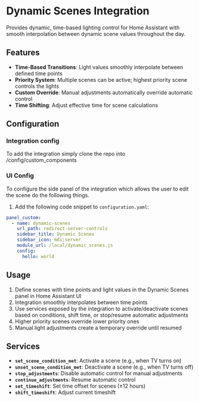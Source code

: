 # Dynamic Scenes Integration

Provides dynamic, time-based lighting control for Home Assistant with smooth interpolation between dynamic scene values throughout the day.

## Features

- **Time-Based Transitions**: Light values smoothly interpolate between defined time points
- **Priority System**: Multiple scenes can be active; highest priority scene controls the lights
- **Custom Override**: Manual adjustments automatically override automatic control
- **Time Shifting**: Adjust effective time for scene calculations

## Configuration

### Integration config
To add the integration simply clone the repo into /config/custom_components
### UI Config
To configure the side panel of the integration which allows the user to edit the scene do the following things.

1. Add the following code snippet to `configuration.yaml`:
```yaml
panel_custom:
  - name: dynamic-scenes
    url_path: redirect-server-controls
    sidebar_title: Dynamic Scenes
    sidebar_icon: mdi:server
    module_url: /local/dynamic_scenes.js
    config:
      hello: world
```

## Usage

1. Define scenes with time points and light values in the Dynamic Scenes panel in Home Assistant UI
2. Integration smoothly interpolates between time points
3. Use services exposed by the integration to activate/deactivate scenes based on conditions, shift time, or stop/resume automatic adjustments
4. Higher priority scenes override lower priority ones
5. Manual light adjustments create a temporary override until resumed


## Services

- **`set_scene_condition_met`**: Activate a scene (e.g., when TV turns on)
- **`unset_scene_condition_met`**: Deactivate a scene (e.g., when TV turns off)
- **`stop_adjustments`**: Disable automatic control for manual adjustments
- **`continue_adjustments`**: Resume automatic control
- **`set_timeshift`**: Set time offset for scenes (±12 hours)
- **`shift_timeshift`**: Adjust current timeshift
